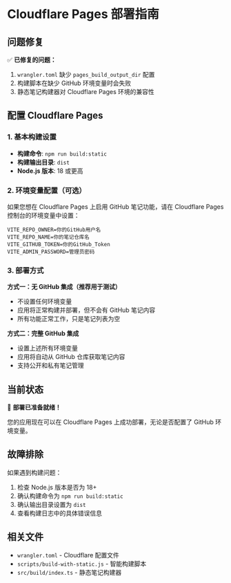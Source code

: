 # Cloudflare Pages 部署指南

## 问题修复

✅ **已修复的问题：**
1. `wrangler.toml` 缺少 `pages_build_output_dir` 配置
2. 构建脚本在缺少 GitHub 环境变量时会失败
3. 静态笔记构建器对 Cloudflare Pages 环境的兼容性

## 配置 Cloudflare Pages

### 1. 基本构建设置
- **构建命令**: `npm run build:static`
- **构建输出目录**: `dist`
- **Node.js 版本**: 18 或更高

### 2. 环境变量配置（可选）

如果您想在 Cloudflare Pages 上启用 GitHub 笔记功能，请在 Cloudflare Pages 控制台的环境变量中设置：

```
VITE_REPO_OWNER=你的GitHub用户名
VITE_REPO_NAME=你的笔记仓库名
VITE_GITHUB_TOKEN=你的GitHub_Token
VITE_ADMIN_PASSWORD=管理员密码
```

### 3. 部署方式

**方式一：无 GitHub 集成（推荐用于测试）**
- 不设置任何环境变量
- 应用将正常构建并部署，但不会有 GitHub 笔记内容
- 所有功能正常工作，只是笔记列表为空

**方式二：完整 GitHub 集成**
- 设置上述所有环境变量
- 应用将自动从 GitHub 仓库获取笔记内容
- 支持公开和私有笔记管理

## 当前状态

🎉 **部署已准备就绪！**

您的应用现在可以在 Cloudflare Pages 上成功部署，无论是否配置了 GitHub 环境变量。

## 故障排除

如果遇到构建问题：
1. 检查 Node.js 版本是否为 18+
2. 确认构建命令为 `npm run build:static`
3. 确认输出目录设置为 `dist`
4. 查看构建日志中的具体错误信息

## 相关文件

- `wrangler.toml` - Cloudflare 配置文件
- `scripts/build-with-static.js` - 智能构建脚本
- `src/build/index.ts` - 静态笔记构建器